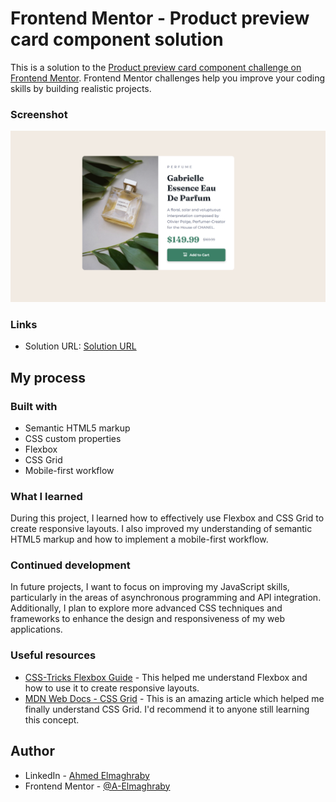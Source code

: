 # Frontend Mentor - Product preview card component solution

This is a solution to the [Product preview card component challenge on Frontend Mentor](https://www.frontendmentor.io/challenges/product-preview-card-component-GO7UmttRfa). Frontend Mentor challenges help you improve your coding skills by building realistic projects. 



### Screenshot

![ScreenShot](./design/screenshot.png)


### Links

- Solution URL: [Solution URL](https://www.frontendmentor.io/solutions/product-card-component-Ily15Jgek5)

## My process

### Built with

- Semantic HTML5 markup
- CSS custom properties
- Flexbox
- CSS Grid
- Mobile-first workflow


### What I learned

During this project, I learned how to effectively use Flexbox and CSS Grid to create responsive layouts. I also improved my understanding of semantic HTML5 markup and how to implement a mobile-first workflow.

### Continued development

In future projects, I want to focus on improving my JavaScript skills, particularly in the areas of asynchronous programming and API integration. Additionally, I plan to explore more advanced CSS techniques and frameworks to enhance the design and responsiveness of my web applications.

### Useful resources

- [CSS-Tricks Flexbox Guide](https://css-tricks.com/snippets/css/a-guide-to-flexbox/) - This helped me understand Flexbox and how to use it to create responsive layouts.
- [MDN Web Docs - CSS Grid](https://developer.mozilla.org/en-US/docs/Web/CSS/CSS_Grid_Layout) - This is an amazing article which helped me finally understand CSS Grid. I'd recommend it to anyone still learning this concept.


## Author

- LinkedIn - [Ahmed Elmaghraby](https://www.linkedin.com/in/ahmed-elmaghraby-ba1676346)
- Frontend Mentor - [@A-Elmaghraby](https://www.frontendmentor.io/profile/A-Elmaghraby)

